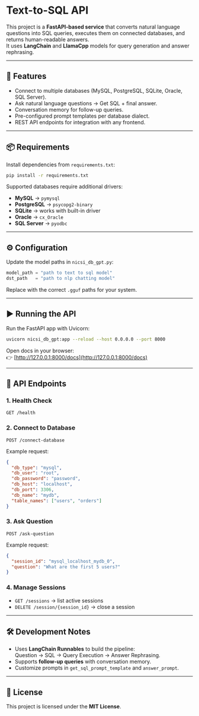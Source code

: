 # Text-to-SQL API

This project is a **FastAPI-based service** that converts natural language questions into SQL queries, executes them on connected databases, and returns human-readable answers.  
It uses **LangChain** and **LlamaCpp** models for query generation and answer rephrasing.  

---

## 🚀 Features
- Connect to multiple databases (MySQL, PostgreSQL, SQLite, Oracle, SQL Server).  
- Ask natural language questions → Get SQL + final answer.  
- Conversation memory for follow-up queries.  
- Pre-configured prompt templates per database dialect.  
- REST API endpoints for integration with any frontend.  

---

## 📦 Requirements
Install dependencies from `requirements.txt`:

```bash
pip install -r requirements.txt
```

Supported databases require additional drivers:
- **MySQL** → `pymysql`  
- **PostgreSQL** → `psycopg2-binary`  
- **SQLite** → works with built-in driver  
- **Oracle** → `cx_Oracle`  
- **SQL Server** → `pyodbc`  

---

## ⚙️ Configuration
Update the model paths in `nicsi_db_gpt.py`:

```python
model_path = "path to text to sql model"
dst_path   = "path to nlp chatting model"
```

Replace with the correct `.gguf` paths for your system.  

---

## ▶️ Running the API
Run the FastAPI app with Uvicorn:

```bash
uvicorn nicsi_db_gpt:app --reload --host 0.0.0.0 --port 8000
```

Open docs in your browser:  
👉 [http://127.0.0.1:8000/docs](http://127.0.0.1:8000/docs)  

---

## 📡 API Endpoints
### 1. Health Check
```
GET /health
```

### 2. Connect to Database
```
POST /connect-database
```
Example request:
```json
{
  "db_type": "mysql",
  "db_user": "root",
  "db_password": "password",
  "db_host": "localhost",
  "db_port": 3306,
  "db_name": "mydb",
  "table_names": ["users", "orders"]
}
```

### 3. Ask Question
```
POST /ask-question
```
Example request:
```json
{
  "session_id": "mysql_localhost_mydb_0",
  "question": "What are the first 5 users?"
}
```

### 4. Manage Sessions
- `GET /sessions` → list active sessions  
- `DELETE /session/{session_id}` → close a session  

---

## 🛠️ Development Notes
- Uses **LangChain Runnables** to build the pipeline:  
  Question → SQL → Query Execution → Answer Rephrasing.  
- Supports **follow-up queries** with conversation memory.  
- Customize prompts in `get_sql_prompt_template` and `answer_prompt`.  

---

## 📜 License
This project is licensed under the **MIT License**.  
